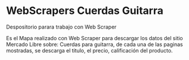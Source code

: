 # WebScrapers Cuerdas Guitarra
Despositorio parara trabajo con Web Scraper

Es el Mapa realizado con Web Scraper para descargar los datos del sitio Mercado Libre sobre: Cuerdas para guitarra, de cada una de las paginas mostradas, se descarga el titulo, el precio, calificación del producto.
